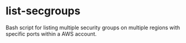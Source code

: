 # list-secgroups
Bash script for listing multiple security groups on multiple regions with specific ports within a AWS account.
